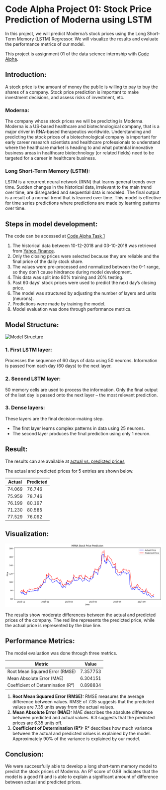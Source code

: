 # Code Alpha Project 01: Stock Price Prediction of Moderna using LSTM

In this project, we will predict Moderna’s stock prices using the Long Short-Term Memory (LSTM) Regressor. We will visualize the results and evaluate the performance metrics of our model.  

This project is assignment 01 of the data science internship with [Code Alpha](https://www.codealpha.tech/).

## Introduction:

A stock price is the amount of money the public is willing to pay to buy the shares of a company. Stock price prediction is important to make investment decisions, and assess risks of investment, etc.

### Moderna:

The company whose stock prices we will be predicting is Moderna. Moderna is a US-based healthcare and biotechnological company, that is a major driver in RNA-based therapeutics worldwide. Understanding and predicting the stock prices of a biotechnological company is important for early career research scientists and healthcare professionals to understand where the healthcare market is heading to and what potential innovative business areas in healthcare biotechnology (or related fields) need to be targeted for a career in healthcare business.

### Long Short-Term Memory (LSTM):

LSTM is a recurrent neural network (RNN) that learns general trends over time. Sudden changes in the historical data, irrelevant to the main trend over time, are disregarded and sequential data is modeled. The final output is a result of a normal trend that is learned over time. This model is effective for time series predictions where predictions are made by learning patterns over time.

## Steps in model development:

The code can be accessed at [Code Alpha Task 1](/code.ipynb)

1. The historical data between 10-12-2018 and 03-10-2018 was retrieved from [Yahoo Finance](https://finance.yahoo.com/).
2. Only the closing prices were selected because they are reliable and the final price of the daily stock share.
3. The values were pre-processed and normalized between the 0-1 range, so they don’t cause hindrance during model development.
4. This data was split into 80% training and 20% testing.
5. Past 60 days' stock prices were used to predict the next day’s closing price.
6. The model was structured by adjusting the number of layers and units (neurons).
7. Predictions were made by training the model.
8. Model evaluation was done through performance metrics.

## Model Structure:

![Model Structure](https://github.com/user-attachments/assets/61a8ae10-c680-40cb-94c8-97d2ac34926a)


### 1. First LSTM layer:

Processes the sequence of 60 days of data using 50 neurons. Information is passed from each day (60 days) to the next layer.

### 2. Second LSTM layer:

50 memory cells are used to process the information. Only the final output of the last day is passed onto the next layer – the most relevant prediction.

### 3. Dense layers:

These layers are the final decision-making step.

- The first layer learns complex patterns in data using 25 neurons.
- The second layer produces the final prediction using only 1 neuron.

## Result:

The results can are available at [actual vs. predicted prices](/actual_vs._predicted_prices.csv)

The actual and predicted prices for 5 entries are shown below.

| Actual | Predicted |
|--------|-----------|
| 74.069 | 76.746    |
| 75.959 | 78.746    |
| 76.199 | 80.197    |
| 71.230 | 80.585    |
| 77.529 | 76.092    |

## Visualization:

![visualization](/results.png)


The results show moderate differences between the actual and predicted prices of the company. The red line represents the predicted price, while the actual price is represented by the blue line.

## Performance Metrics:

The model evaluation was done through three metrics.

| Metric                          | Value    |
|----------------------------------|----------|
| Root Mean Squared Error (RMSE)   | 7.357753 |
| Mean Absolute Error (MAE)        | 6.304151 |
| Coefficient of Determination (R²) | 0.898834 |

1. **Root Mean Squared Error (RMSE):** RMSE measures the average difference between values. RMSE of 7.35 suggests that the predicted values are 7.35 units away from the actual values.
2. **Mean Absolute Error (MAE):** MAE describes the absolute difference between predicted and actual values. 6.3 suggests that the predicted prices are 6.35 units off.
3. **Coefficient of Determination (R²):** R² describes how much variance between the actual and predicted values is explained by the model. Approximately 90% of the variance is explained by our model.

## Conclusion:

We were successfully able to develop a long short-term memory model to predict the stock prices of Moderna. An R² score of 0.89 indicates that the model is a good fit and is able to explain a significant amount of difference between actual and predicted prices.
